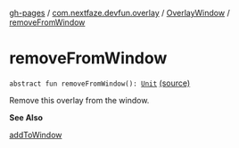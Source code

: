 [gh-pages](../../index.md) / [com.nextfaze.devfun.overlay](../index.md) / [OverlayWindow](index.md) / [removeFromWindow](./remove-from-window.md)

# removeFromWindow

`abstract fun removeFromWindow(): `[`Unit`](https://kotlinlang.org/api/latest/jvm/stdlib/kotlin/-unit/index.html) [(source)](https://github.com/NextFaze/dev-fun/tree/master/devfun/src/main/java/com/nextfaze/devfun/overlay/OverlayWindow.kt#L128)

Remove this overlay from the window.

**See Also**

[addToWindow](add-to-window.md)

